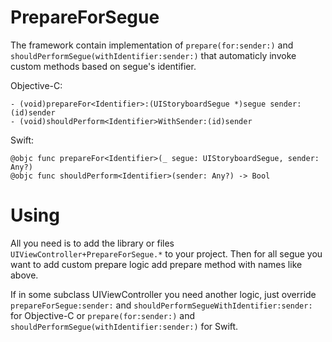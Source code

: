 # PrepareForSegue
The framework contain implementation of `prepare(for:sender:)` and `shouldPerformSegue(withIdentifier:sender:)` that automaticly invoke custom methods based on segue's identifier.

Objective-C:
```
- (void)prepareFor<Identifier>:(UIStoryboardSegue *)segue sender:(id)sender
- (void)shouldPerform<Identifier>WithSender:(id)sender
```
Swift:
```
@objc func prepareFor<Identifier>(_ segue: UIStoryboardSegue, sender: Any?)
@objc func shouldPerform<Identifier>(sender: Any?) -> Bool
```

# Using
All you need is to add the library or files `UIViewController+PrepareForSegue.*` to your project. Then for all segue you want to add custom prepare logic add prepare method with names like above.

If in some subclass UIViewController you need another logic, just override `prepareForSegue:sender:` and `shouldPerformSegueWithIdentifier:sender:` for Objective-C or `prepare(for:sender:)` and `shouldPerformSegue(withIdentifier:sender:)` for Swift.
